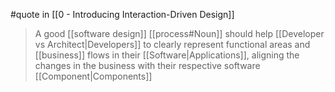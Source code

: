 #quote in [[0 - Introducing Interaction-Driven Design]]

> A good [[software design]] [[process#Noun]] should help [[Developer vs Architect|Developers]] to clearly represent functional areas and [[business]] flows in their [[Software|Applications]], aligning the changes in the business with their respective software [[Component|Components]]
